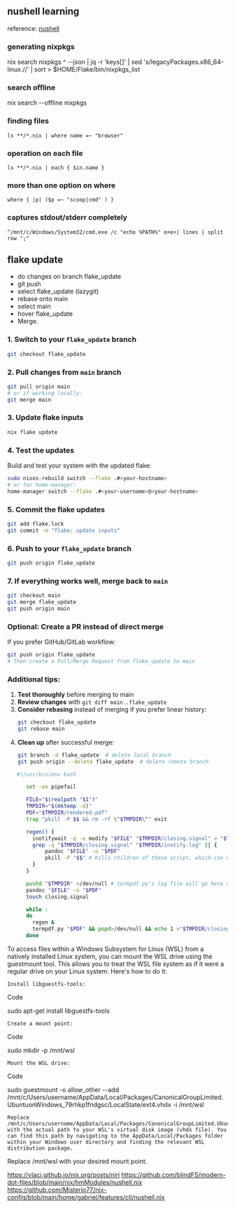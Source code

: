 ## nushell learning
 reference:
[nushell](https://www.nushell.sh/book/coming_from_bash.html)

### generating nixpkgs
nix search nixpkgs ^ --json | jq -r 'keys[]' | sed 's/legacyPackages\.x86_64-linux\.//' | sort > $HOME/Flake/bin/nixpkgs_list

### search offline
nix search --offline nixpkgs

### finding files
```nushell
ls **/*.nix | where name =~ "browser"
```
### operation on each file
```nushell
ls **/*.nix | each { $in.name }
```
### more than one option on where
```nushell
where { |p| ($p =~ "scoop|cmd" ) }
```
### captures stdout/stderr completely
```nushell
^/mnt/c/Windows/System32/cmd.exe /c "echo %PATH%" o+e>| lines | split row ";"
```

## flake update
- do changes on branch flake_update
- git push
- select flake_update (lazygit)
- rebase onto main
- select main
- hover flake_update
- Merge.



### 1. Switch to your `flake_update` branch
```bash
git checkout flake_update
```

### 2. Pull changes from `main` branch
```bash
git pull origin main
# or if working locally:
git merge main
```

### 3. Update flake inputs
```bash
nix flake update
```

### 4. Test the updates
Build and test your system with the updated flake:
```bash
sudo nixos-rebuild switch --flake .#<your-hostname>
# or for home-manager:
home-manager switch --flake .#<your-username>@<your-hostname>
```

### 5. Commit the flake updates
```bash
git add flake.lock
git commit -m "flake: update inputs"
```

### 6. Push to your `flake_update` branch
```bash
git push origin flake_update
```

### 7. If everything works well, merge back to `main`
```bash
git checkout main
git merge flake_update
git push origin main
```

### Optional: Create a PR instead of direct merge
If you prefer GitHub/GitLab workflow:
```bash
git push origin flake_update
# Then create a Pull/Merge Request from flake_update to main
```

### Additional tips:
1. **Test thoroughly** before merging to main
2. **Review changes** with `git diff main..flake_update`
3. **Consider rebasing** instead of merging if you prefer linear history:
   ```bash
   git checkout flake_update
   git rebase main
   ```
4. **Clean up** after successful merge:
   ```bash
   git branch -d flake_update  # delete local branch
   git push origin --delete flake_update  # delete remote branch
   ```

```bash
   #!/usr/bin/env bash

      set -eo pipefail

      FILE="$(realpath "$1")"
      TMPDIR="$(mktemp -d)"
      PDF="$TMPDIR/rendered.pdf"
      trap "pkill -P $$ && rm -rf \"$TMPDIR\"" exit

      regen() {
      	inotifywait -q -e modify "$FILE" "$TMPDIR/closing.signal" > "$TMPDIR/inotify.log"
      	grep -q "$TMPDIR/closing.signal" "$TMPDIR/inotify.log" || {
      		pandoc "$FILE" -o "$PDF"
      		pkill -P "$$" # Kills children of these script, which can only be termpdf.py at this point
      	}
      }

      pushd "$TMPDIR" >/dev/null # termpdf.py's log file will go here and will be deleted on exit
      pandoc "$FILE" -o "$PDF"
      touch closing.signal

      while :
      do
      	regen &
      	termpdf.py "$PDF" && popd>/dev/null && echo 1 >"$TMPDIR/closing.signal" && exit 0 # If the user quits the viewer, we can exit nicely
      done
```


To access files within a Windows Subsystem for Linux (WSL) from a natively installed Linux system, you can mount the WSL drive using the guestmount tool. This allows you to treat the WSL file system as if it were a regular drive on your Linux system. 
Here's how to do it:

    Install libguestfs-tools: 

Code

   sudo apt-get install libguestfs-tools

    Create a mount point:

Code

   sudo mkdir -p /mnt/wsl

    Mount the WSL drive:

Code

   sudo guestmount -o allow_other --add /mnt/c/Users/username/AppData/Local/Packages/CanonicalGroupLimited.UbuntuonWindows_79rhkp1fndgsc/LocalState/ext4.vhdx -i /mnt/wsl

    Replace /mnt/c/Users/username/AppData/Local/Packages/CanonicalGroupLimited.UbuntuonWindows_79rhkp1fndgsc/LocalState/ext4.vhdx with the actual path to your WSL's virtual disk image (vhdx file). You can find this path by navigating to the AppData/Local/Packages folder within your Windows user directory and finding the relevant WSL distribution package. 

Replace /mnt/wsl with your desired mount point. 




https://vlaci.github.io/nix.org/posts/niri
https://github.com/blindFS/modern-dot-files/blob/main/nix/hmModules/nushell.nix
https://github.com/Misterio77/nix-config/blob/main/home/gabriel/features/cli/nushell.nix

